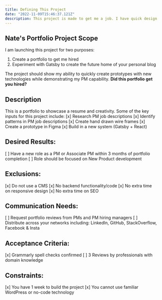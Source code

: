```yaml
---
title: Defining This Project
date: "2022-11-09T15:46:37.121Z"
description: This project is made to get me a job. I have quick design done to make things run smooth.
---
```


## Nate's Portfolio Project Scope

I am launching this project for two purposes:

1. Create a portfolio to get me hired
2. Experiment with Gatsby to create the future home of your personal blog

The project should show my ability to quickly create prototypes with new technologies while demonstrating my PM capability.
**Did this portfolio get you hired?**

## Description

This is a portfolio to showcase a resume and creativity. Some of the key inputs for this project include: 
[x] Research PM job descriptions
[x] Identify patterns in PM job descriptions
[x] Create hand drawn wire frames
[x] Create a prototype in Figma
[x] Build in a new system (Gatsby + React)


## Desired Results:
[ ] Have a new role as a PM or Associate PM within 3 months of portfolio completion
[ ] Role should be focused on New Product development

## Exclusions:
[x] Do not use a CMS
[x] No backend functionality/code
[x] No extra time on responsive design
[x] No extra time on SEO

## Communication Needs:
[ ] Request portfolio reviews from PMs and PM hiring managers
[ ] Distribute across your networks including: LinkedIn, GitHub, StackOverflow, Facebook & Insta

## Acceptance Criteria:
[x] Grammarly spell checks confirmed
[ ] 3 Reviews by professionals with domain knowledge

## Constraints:
[x] You have 1 week to build the project 
[x] You cannot use familiar WordPress or no-code technology
